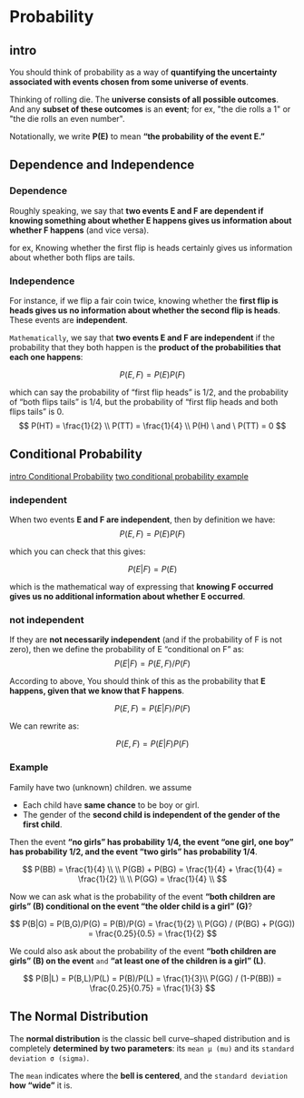 # Probability

## intro

You should think of probability as a way of **quantifying the uncertainty associated with events chosen from some universe of events**.

Thinking of rolling die. The **universe consists of all possible outcomes**. And any **subset of these outcomes** is an **event**; for ex, "the die rolls a 1" or "the die rolls an even number".

Notationally, we write **P(E)** to mean **“the probability of the event E.”**

## Dependence and Independence

### Dependence

Roughly speaking, we say that **two events E and F are dependent if knowing something about whether E happens gives us information about whether F happens** (and vice versa).

for ex, Knowing whether the first flip is heads certainly gives us information about whether both flips are tails.

### Independence

For instance, if we flip a fair coin twice, knowing whether the **first flip is heads gives us no information about whether the second flip is heads**. These events are **independent**.

`Mathematically`, we say that **two events E and F are independent** if the probability that they both happen is the **product of the probabilities that each one happens**:

$$
P(E,F) = P(E)P(F)
$$

which can say the probability of “first flip heads” is 1/2, and the probability of “both flips tails” is 1/4, but the probability of “first flip heads and both flips tails” is 0.
$$
P(HT) = \frac{1}{2} \\
P(TT) = \frac{1}{4} \\
P(H) \ and \ P(TT) = 0
$$

## Conditional Probability

[intro Conditional Probability](https://www.youtube.com/watch?v=ibINrxJLvlM&ab_channel=Dr.TreforBazett)
[two conditional probability example](https://www.youtube.com/watch?v=OYT0AcuLXu8&ab_channel=Dr.TreforBazett)

### independent

When two events **E and F are independent**, then by definition we have:
$$
P(E,F) = P(E)P(F)
$$

which you can check that this gives:

$$
P(E|F) = P(E)
$$

which is the mathematical way of expressing that **knowing F occurred gives us no additional information about whether E occurred**.

### not independent

If they are **not necessarily independent** (and if the probability of F is not zero), then we define the probability of E “conditional on F” as:
$$
P(E|F) = P(E,F)/P(F)
$$

According to above, You should think of this as the probability that **E happens, given that we know that F happens**.

$$
P(E,F) = P(E|F)/P(F)
$$

We can rewrite as:

$$
P(E, F)= P(E|F)P(F)
$$

### Example

Family have two (unknown) children. we assume

- Each child have **same chance** to be boy or girl.
- The gender of the **second child is independent of the gender of the first child**.

Then the event **“no girls” has probability 1/4, the event “one girl, one boy” has probability 1/2, and the event “two girls” has probability 1/4**.

$$
P(BB) = \frac{1}{4} \\
\\
P(GB) + P(BG) = \frac{1}{4} + \frac{1}{4} = \frac{1}{2}  \\
\\
P(GG) = \frac{1}{4} \\
$$

Now we can ask what is the probability of the event **“both children are girls” (B) conditional on the event “the older child is a girl” (G)**?

$$
P(B|G) = P(B,G)/P(G) = P(B)/P(G) = \frac{1}{2} \\
P(GG) / (P(BG) + P(GG)) = \frac{0.25}{0.5} = \frac{1}{2}
$$

We could also ask about the probability of the event **“both children are girls” (B) on the event** `and` **“at least one of the children is a girl” (L)**.

$$
P(B|L) = P(B,L)/P(L) = P(B)/P(L) = \frac{1}{3}\\
P(GG) / (1-P(BB)) = \frac{0.25}{0.75} = \frac{1}{3}
$$

## The Normal Distribution

The **normal distribution** is the classic bell curve–shaped distribution and is completely **determined by two parameters**: its `mean μ (mu)` and its `standard deviation σ (sigma)`.

The `mean` indicates where the **bell is centered**, and the `standard deviation` **how “wide”** it is.

$$
$$
